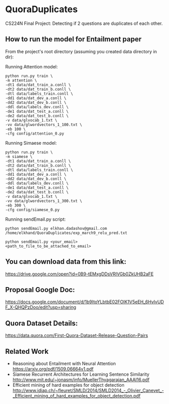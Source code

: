 # QuoraDuplicates
CS224N Final Project: Detecting if 2 questions are duplicates of each other.

## How to run the model for Entailment paper

From the project's root directory (assuming you created data directory in <project-root> dir):

Running Attention model:

```
python run.py train \
-m attention \
-dt1 data/dat_train_a.conll \
-dt2 data/dat_train_b.conll \
-dtl data/labels_train.conll \
-dd1 data/dat_dev_a.conll \
-dd2 data/dat_dev_b.conll \
-ddl data/labels_dev.conll \
-de1 data/dat_test_a.conll \
-de2 data/dat_test_b.conll \
-v data/glvocab_1.txt \
-vv data/glwordvectors_1_100.txt \
-eb 100 \
-cfg config/attention_0.py
```

Running Simaese model:

```
python run.py train \
-m siamese \
-dt1 data/dat_train_a.conll \
-dt2 data/dat_train_b.conll \
-dtl data/labels_train.conll \
-dd1 data/dat_dev_a.conll \
-dd2 data/dat_dev_b.conll \
-ddl data/labels_dev.conll \
-de1 data/dat_test_a.conll \
-de2 data/dat_test_b.conll \
-v data/glvocab_1.txt \
-vv data/glwordvectors_1_300.txt \
-eb 300 \
-cfg config/siamese_0.py
```

Running sendEmail.py script:

```
python sendEmail.py elkhan.dadashov@gmail.com /home/elkhand/QuoraDuplicates/exp_march9_relu_pred.txt

python sendEmail.py <your_email> <path_to_file_to_be_attached_to_email>
```


## You can download data from this link:

https://drive.google.com/open?id=0B9-tEMxgDDsVRlVGb0ZkUHB2aFE 


## Proposal Google Doc:

https://docs.google.com/document/d/1b9ItoYLbtbE02FOlK1V5eEH_6HvlvUDF_X-QHQPzDoo/edit?usp=sharing 

## Quora Dataset Details:

https://data.quora.com/First-Quora-Dataset-Release-Question-Pairs

## Related Work

- Reasoning about Entailment with Neural Attention https://arxiv.org/pdf/1509.06664v1.pdf
- Siamese Recurrent Architectures for Learning Sentence Similarity http://www.mit.edu/~jonasm/info/MuellerThyagarajan_AAAI16.pdf 
- Efficient mining of hard examples for object detection http://www.idiap.ch/~fleuret/SMLD/2014/SMLD2014_-_Olivier_Canevet_-_Efficient_mining_of_hard_examples_for_object_detection.pdf 
